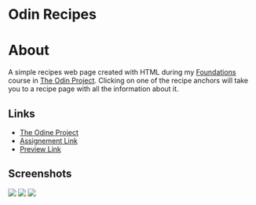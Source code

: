 # Odin Recipes

# About
A simple recipes web page created with HTML during my [Foundations](https://www.theodinproject.com/lessons/foundations-recipes) course in [The Odin Project](https://www.theodinproject.com/). Clicking on one of the recipe anchors will take you to a recipe page with all the information about it.


## Links
- [The Odine Project](https://www.theodinproject.com/)
- [Assignement Link](https://www.theodinproject.com/lessons/foundations-recipes)
- [Preview Link](link-here)


## Screenshots
![](link-here)
![](link-here)
![](link-here)